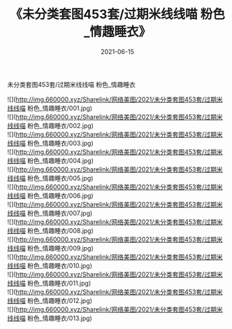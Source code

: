 ﻿---
layout: post
title:  《未分类套图453套/过期米线线喵 粉色_情趣睡衣》
date:   2021-06-15
img: http://img.660000.xyz/Sharelink/网络美图/2021/未分类套图453套/过期米线线喵 粉色_情趣睡衣/000.jpg
categories: [美女, 清纯, 唯美]
---

未分类套图453套/过期米线线喵 粉色_情趣睡衣

 ![](http://img.660000.xyz/Sharelink/网络美图/2021/未分类套图453套/过期米线线喵 粉色_情趣睡衣/001.jpg) <br>![](http://img.660000.xyz/Sharelink/网络美图/2021/未分类套图453套/过期米线线喵 粉色_情趣睡衣/002.jpg) <br>![](http://img.660000.xyz/Sharelink/网络美图/2021/未分类套图453套/过期米线线喵 粉色_情趣睡衣/003.jpg) <br>![](http://img.660000.xyz/Sharelink/网络美图/2021/未分类套图453套/过期米线线喵 粉色_情趣睡衣/004.jpg) <br>![](http://img.660000.xyz/Sharelink/网络美图/2021/未分类套图453套/过期米线线喵 粉色_情趣睡衣/005.jpg) <br>![](http://img.660000.xyz/Sharelink/网络美图/2021/未分类套图453套/过期米线线喵 粉色_情趣睡衣/006.jpg) <br>![](http://img.660000.xyz/Sharelink/网络美图/2021/未分类套图453套/过期米线线喵 粉色_情趣睡衣/007.jpg) <br>![](http://img.660000.xyz/Sharelink/网络美图/2021/未分类套图453套/过期米线线喵 粉色_情趣睡衣/008.jpg) <br>![](http://img.660000.xyz/Sharelink/网络美图/2021/未分类套图453套/过期米线线喵 粉色_情趣睡衣/009.jpg) <br>![](http://img.660000.xyz/Sharelink/网络美图/2021/未分类套图453套/过期米线线喵 粉色_情趣睡衣/010.jpg) <br>![](http://img.660000.xyz/Sharelink/网络美图/2021/未分类套图453套/过期米线线喵 粉色_情趣睡衣/011.jpg) <br>![](http://img.660000.xyz/Sharelink/网络美图/2021/未分类套图453套/过期米线线喵 粉色_情趣睡衣/012.jpg) <br>![](http://img.660000.xyz/Sharelink/网络美图/2021/未分类套图453套/过期米线线喵 粉色_情趣睡衣/013.jpg) <br>